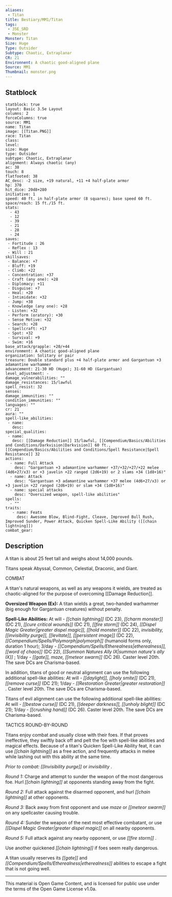 ```yaml
---
aliases:
 - Titan
title: Bestiary/MM1/Titan
tags: 
 - 35E_SRD
 - Monster
Monster: Titan
Size: Huge
Type: Outsider
Subtype: Chaotic, Extraplanar
CR: 21
Environnent: A chaotic good-aligned plane
Source: MM1
Thumbnail: monster.png
---
```


## Statblock

```statblock
statblock: true
layout: Basic 3.5e Layout
columns: 2
forceColumns: true
source: MM1 
name: Titan
image: [[Titan.PNG]]
race: Titan
class: 
level: 
size: Huge
type: Outsider
subtype: Chaotic, Extraplanar
alignment: Always chaotic (any)
ac: 38
touch: 8
flatfooted: 38
AC_desc: -2 size, +19 natural, +11 +4 half-plate armor
hp: 370
hit_dice: 20d8+280
initiative: 1
speed: 40 ft. in half-plate armor (8 squares); base speed 60 ft.
space/reach: 15 ft./15 ft.
stats:
  - 43
  - 12
  - 39
  - 21
  - 28
  - 24
saves:
 - Fortitude : 26
 - Reflex : 13
 - Will : 21
skillsaves:
 - Balance: +7
 - Bluff: +19
 - Climb: +22
 - Concentration: +37
 - Craft (any one): +28
 - Diplomacy: +11
 - Disguise: +7
 - Heal: +20
 - Intimidate: +32
 - Jump: +38
 - Knowledge (any one): +28
 - Listen: +32
 - Perform (oratory): +30
 - Sense Motive: +32
 - Search: +28
 - Spellcraft: +17
 - Spot: +32
 - Survival: +9
 - Swim: +16
base_attack/grapple: +20/+44
environment: A chaotic good-aligned plane
organization: Solitary or pair
treasure: Double standard plus +4 half-plate armor and Gargantuan +3 adamantine warhammer
advancement: 21-30 HD (Huge); 31-60 HD (Gargantuan)
level_adjustment: -
damage_vulnerabilities: ""
damage_resistances: 15/lawful
spell_resist: 32
senses: 
damage_immunities: ""
condition_immunities: ""
languages: ""
cr: 21
aura: ""
spell-like_abilities:
 - name: 
   desc: 
special_qualities:
 - name:
   desc: [[Damage Reduction]] 15/lawful, [[Compendium/Basics/Abilities and Conditions/Darkvision|Darkvision]] 60 ft., [[Compendium/Basics/Abilities and Conditions/Spell Resistance|Spell Resistance]] 32
actions:
  - name: Full Attack
    desc: "Gargantuan +3 adamantine warhammer +37/+32/+27/+22 melee (4d6+27/x3) or +3 javelin +22 ranged (2d6+19) or 2 slams +34 (1d8+16)"
  - name: Attack
    desc: "Gargantuan +3 adamantine warhammer +37 melee (4d6+27/x3) or +3 javelin +22 ranged (2d6+19) or slam +34 (1d8+16)"
  - name: special attacks
    desc: "Oversized weapon, spell-like abilities"
spells:
  - ""
traits:
   - name: Feats
     desc: Awesome Blow, Blind-Fight, Cleave, Improved Bull Rush, Improved Sunder, Power Attack, Quicken Spell-Like Ability ([[chain lightning]])
combat_gear:  
```

## Description



A titan is about 25 feet tall and weighs about 14,000 pounds.

Titans speak Abyssal, Common, Celestial, Draconic, and Giant.

COMBAT

A titan's natural weapons, as well as any weapons it wields, are treated as chaotic-aligned for the purpose of overcoming [[Damage Reduction]].


**Oversized Weapon (Ex):** A titan wields a great, two-handed warhammer (big enough for Gargantuan creatures) without penalty.


**Spell-Like Abilities:** At will - *[[chain lightning]]* (DC 23), *[[charm monster]]* (DC 21), *[[cure critical wounds]]* (DC 21), *[[fire storm]]* (DC 24), *[[Dispel Magic Greater|greater dispel magic]], [[hold monster]]* (DC 22), *invisibility, [[invisibility purge]], [[levitate]], [[persistent image]]* (DC 22), *[[Compendium/Spells/Polymorph|polymorph]]* (humanoid forms only, duration 1 hour); 3/day - *[[Compendium/Spells/Etherealness|etherealness]], [[word of chaos]]* (DC 22), *[[Summon Natures Ally IX|summon nature's ally IX]]* ; 1/day - *[[gate]], maze, [[meteor swarm]]* (DC 26). Caster level 20th. The save DCs are Charisma-based.

In addition, titans of good or neutral alignment can use the following additional spell-like abilities: At will - *[[daylight]], [[holy smite]]* (DC 21), *[[remove curse]]* (DC 21); 1/day - *[[Restoration Greater|greater restoration]]* . Caster level 20th. The save DCs are Charisma-based.

Titans of evil alignment can use the following additional spell-like abilities: At will - *[[bestow curse]]* (DC 21), *[[deeper darkness]], [[unholy blight]]* (DC 21); 1/day - *[[crushing hand]]* (DC 26). Caster level 20th. The save DCs are Charisma-based.

TACTICS ROUND-BY-ROUND

Titans enjoy combat and usually close with their foes. If that proves ineffective, they swiftly back off and pelt the foe with spell-like abilities and magical effects. Because of a titan's Quicken Spell-Like Ability feat, it can use *[[chain lightning]]* as a free action, and frequently attacks in melee while lashing out with this ability at the same time.


*Prior to combat: [[Invisibility purge]]* or *invisibility* .


*Round 1:* Charge and attempt to sunder the weapon of the most dangerous foe. Hurl *[[chain lightning]]* at opponents standing away from the fight.


*Round 2:* Full attack against the disarmed opponent, and hurl *[[chain lightning]]* at other opponents.


*Round 3:* Back away from first opponent and use *maze* or *[[meteor swarm]]* on any spellcaster causing trouble.


*Round 4:* Sunder the weapon of the next most effective combatant, or use *[[Dispel Magic Greater|greater dispel magic]]* on all nearby opponents.


*Round 5:* Full attack against any nearby opponent, or use *[[fire storm]]* .

Use another quickened *[[chain lightning]]* if foes seem really dangerous.

A titan usually reserves its *[[gate]]* and *[[Compendium/Spells/Etherealness|etherealness]]* abilities to escape a fight that is not going well.

---

This material is Open Game Content, and is licensed for public use under the terms of the Open Game License v1.0a.
